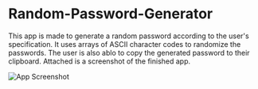 # Random-Password-Generator
This app is made to generate a random password according to the user's specification. It uses arrays of ASCII character codes to randomize the passwords. The user is also ablo to copy the generated password to their clipboard.
Attached is a screenshot of the finished app.


![App Screenshot]("https://user-images.githubusercontent.com/62685159/80270214-175fd300-866b-11ea-877d-41beba0874eb.png")
